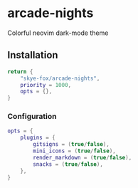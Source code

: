 # arcade-nights
Colorful neovim dark-mode theme

## Installation
```lua
return {
	"skye-fox/arcade-nights",
	priority = 1000,
	opts = {},
}
```

### Configuration
```lua
opts = {
	plugins = {
		gitsigns = (true/false),
		mini_icons = (true/false),
		render_markdown = (true/false),
		snacks = (true/false),
	},
}
```
